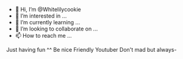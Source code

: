 - 👋 Hi, I’m @Whitelilycookie
- 👀 I’m interested in ...
- 🌱 I’m currently learning ...
- 💞️ I’m looking to collaborate on ...
- 📫 How to reach me ...

<!---
Whitelilycookie/Whitelilycookie is a ✨ special ✨ repository because its `README.md` (this file) appears on your GitHub profile.
You can click the Preview link to take a look at your changes.
--->
Just having fun ^^
Be nice
Friendly
Youtuber
Don't mad but always-
